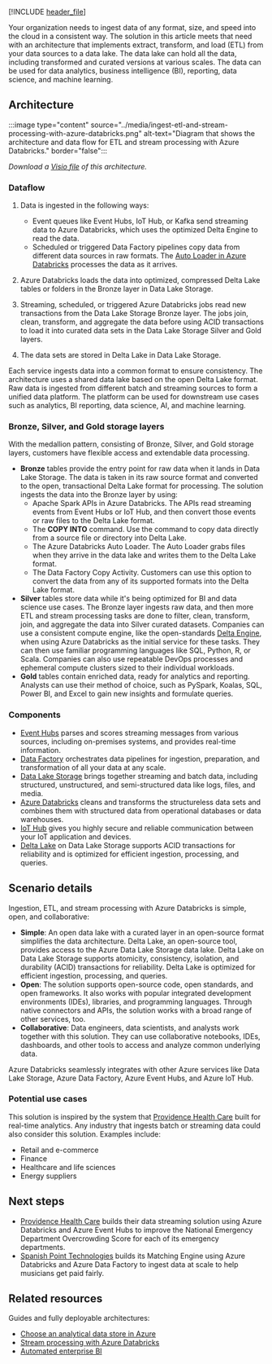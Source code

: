 [!INCLUDE [header_file](../../../includes/sol-idea-header.md)]

Your organization needs to ingest data of any format, size, and speed into the cloud in a consistent way. The solution in this article meets that need with an architecture that implements extract, transform, and load (ETL) from your data sources to a data lake. The data lake can hold all the data, including transformed and curated versions at various scales. The data can be used for data analytics, business intelligence (BI), reporting, data science, and machine learning.

## Architecture

:::image type="content" source="../media/ingest-etl-and-stream-processing-with-azure-databricks.png" alt-text="Diagram that shows the architecture and data flow for ETL and stream processing with Azure Databricks." border="false":::

*Download a [Visio file](https://arch-center.azureedge.net/ingest-etl-and-stream-processing-with-azure-databricks.vsdx) of this architecture.*

### Dataflow

1. Data is ingested in the following ways:

    - Event queues like Event Hubs, IoT Hub, or Kafka send streaming data to Azure Databricks, which uses the optimized Delta Engine to read the data.
    - Scheduled or triggered Data Factory pipelines copy data from different data sources in raw formats. The [Auto Loader in Azure Databricks](/azure/databricks/spark/latest/structured-streaming/auto-loader) processes the data as it arrives.

1. Azure Databricks loads the data into optimized, compressed Delta Lake tables or folders in the Bronze layer in Data Lake Storage.
1. Streaming, scheduled, or triggered Azure Databricks jobs read new transactions from the Data Lake Storage Bronze layer. The jobs join, clean, transform, and aggregate the data before using ACID transactions to load it into curated data sets in the Data Lake Storage Silver and Gold layers.
1. The data sets are stored in Delta Lake in Data Lake Storage.

Each service ingests data into a common format to ensure consistency. The architecture uses a shared data lake based on the open Delta Lake format. Raw data is ingested from different batch and streaming sources to form a unified data platform. The platform can be used for downstream use cases such as analytics, BI reporting, data science, AI, and machine learning.

### Bronze, Silver, and Gold storage layers

With the medallion pattern, consisting of Bronze, Silver, and Gold storage layers, customers have flexible access and extendable data processing.

- **Bronze** tables provide the entry point for raw data when it lands in Data Lake Storage. The data is taken in its raw source format and converted to the open, transactional Delta Lake format for processing. The solution ingests the data into the Bronze layer by using:
  - Apache Spark APIs in Azure Databricks. The APIs read streaming events from Event Hubs or IoT Hub, and then convert those events or raw files to the Delta Lake format.
  - The **COPY INTO** command. Use the command to copy data directly from a source file or directory into Delta Lake.
  - The Azure Databricks Auto Loader. The Auto Loader grabs files when they arrive in the data lake and writes them to the Delta Lake format.
  - The Data Factory Copy Activity. Customers can use this option to convert the data from any of its supported formats into the Delta Lake format.
- **Silver** tables store data while it's being optimized for BI and data science use cases. The Bronze layer ingests raw data, and then more ETL and stream processing tasks are done to filter, clean, transform, join, and aggregate the data into Silver curated datasets. Companies can use a consistent compute engine, like the open-standards [Delta Engine](/azure/databricks/optimizations), when using Azure Databricks as the initial service for these tasks. They can then use familiar programming languages like SQL, Python, R, or Scala.  Companies can also use repeatable DevOps processes and ephemeral compute clusters sized to their individual workloads.
- **Gold** tables contain enriched data, ready for analytics and reporting. Analysts can use their method of choice, such as PySpark, Koalas, SQL, Power BI, and Excel to gain new insights and formulate queries.

### Components

- [Event Hubs](https://azure.microsoft.com/services/event-hubs) parses and scores streaming messages from various sources, including on-premises systems, and provides real-time information.
- [Data Factory](https://azure.microsoft.com/services/data-factory) orchestrates data pipelines for ingestion, preparation, and transformation of all your data at any scale.
- [Data Lake Storage](https://azure.microsoft.com/services/storage/data-lake-storage) brings together streaming and batch data, including structured, unstructured, and semi-structured data like logs, files, and media.
- [Azure Databricks](/azure/azure-databricks) cleans and transforms the structureless data sets and combines them with structured data from operational databases or data warehouses.
- [IoT Hub](https://azure.microsoft.com/services/iot-hub) gives you highly secure and reliable communication between your IoT application and devices.
- [Delta Lake](https://delta.io) on Data Lake Storage supports ACID transactions for reliability and is optimized for efficient ingestion, processing, and queries.

## Scenario details


Ingestion, ETL, and stream processing with Azure Databricks is simple, open, and collaborative:

- **Simple**: An open data lake with a curated layer in an open-source format simplifies the data architecture. Delta Lake, an open-source tool, provides access to the Azure Data Lake Storage data lake. Delta Lake on Data Lake Storage supports atomicity, consistency, isolation, and durability (ACID) transactions for reliability. Delta Lake is optimized for efficient ingestion, processing, and queries.
- **Open**: The solution supports open-source code, open standards, and open frameworks. It also works with popular integrated development environments (IDEs), libraries, and programming languages. Through native connectors and APIs, the solution works with a broad range of other services, too.
- **Collaborative**: Data engineers, data scientists, and analysts work together with this solution. They can use collaborative notebooks, IDEs, dashboards, and other tools to access and analyze common underlying data.

Azure Databricks seamlessly integrates with other Azure services like Data Lake Storage, Azure Data Factory, Azure Event Hubs, and Azure IoT Hub.

### Potential use cases

This solution is inspired by the system that [Providence Health Care](https://customers.microsoft.com/story/862036-providence-health-provider-azure) built for real-time analytics. Any industry that ingests batch or streaming data could also consider this solution. Examples include:

- Retail and e-commerce
- Finance
- Healthcare and life sciences
- Energy suppliers

## Next steps

- [Providence Health Care](https://customers.microsoft.com/story/862036-providence-health-provider-azure) builds their data streaming solution using Azure Databricks and Azure Event Hubs to improve the National Emergency Department Overcrowding Score for each of its emergency departments.
- [Spanish Point Technologies](https://customers.microsoft.com/story/861222-spanish-point-technologies-professional-services-azure) builds its Matching Engine using Azure Databricks and Azure Data Factory to ingest data at scale to help musicians get paid fairly.

## Related resources

Guides and fully deployable architectures:

- [Choose an analytical data store in Azure](../../data-guide/technology-choices/analytical-data-stores.md)
- [Stream processing with Azure Databricks](../../reference-architectures/data/stream-processing-databricks.yml)
- [Automated enterprise BI](../../reference-architectures/data/enterprise-bi-adf.yml)
